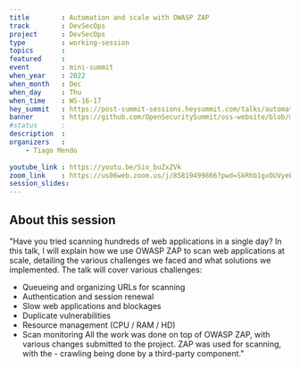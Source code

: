 ```yaml
---
title        : Automation and scale with OWASP ZAP
track        : DevSecOps
project      : DevSecOps
type         : working-session
topics       : 
featured     :
event        : mini-summit
when_year    : 2022
when_month   : Dec
when_day     : Thu
when_time    : WS-16-17
hey_summit   : https://post-summit-sessions.heysummit.com/talks/automation-and-scale-with-owasp-zap/
banner       : https://github.com/OpenSecuritySummit/oss-website/blob/main/content/sessions/2022/banners/Automation%20and%20Scale%20with%20OWASP%20zap.png?raw=true
#status      : 
description  :
organizers   :
    - Tiago Mendo
     
youtube_link : https://youtu.be/Sio_buZxZVk
zoom_link    : https://us06web.zoom.us/j/85819499866?pwd=SkRhb1gxOUVyeEZ6Si9RaHFxQkN5Zz09
session_slides:
---
```




## About this session
"Have you tried scanning hundreds of web applications in a single day?
In this talk, I will explain how we use OWASP ZAP to scan web applications at scale, detailing the various challenges we faced and what solutions we implemented.
The talk will cover various challenges:
- Queueing and organizing URLs for scanning
- Authentication and session renewal
- Slow web applications and blockages
- Duplicate vulnerabilities
- Resource management (CPU / RAM / HD)
- Scan monitoring
All the work was done on top of OWASP ZAP, with various changes submitted to the project. ZAP was used for scanning, with the - crawling being done by a third-party component."

